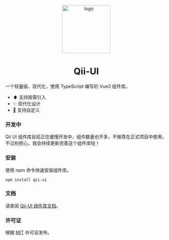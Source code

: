 <p align="center">
  <a href="https://qiqi29.github.io/qii-ui-doc/" target="_blank" rel="noopener noreferrer">
    <img width="150" src="https://qiqi29.github.io/qii-ui-doc/favicon.svg" alt="logo">
  </a>
</p>

<h1 align="center">Qii-UI</h1>


一个轻量级、现代化，使用 TypeScript 编写的 Vue3 组件库。

- ⬆️ 支持按需引入
- ✨ 现代化设计
- 🌈 支持自定义


### 开发中
Qii UI 组件库目前正在缓慢开发中，组件数量也不多，不推荐在正式项目中使用，不过别担心，我会持续更新完善这个组件库哒！


### 安装
使用 npm 命令快速安装组件库。
```npm
npm install qii-ui
```


### 文档
请查阅 [Qii-UI 组件库文档](https://qiqi29.github.io/qii-ui-doc/)。


### 许可证
根据 [MIT](LICENSE) 许可证发布。